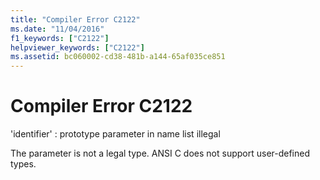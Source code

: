 ```yaml
---
title: "Compiler Error C2122"
ms.date: "11/04/2016"
f1_keywords: ["C2122"]
helpviewer_keywords: ["C2122"]
ms.assetid: bc060002-cd38-481b-a144-65af035ce851
---
```

# Compiler Error C2122

'identifier' : prototype parameter in name list illegal

The parameter is not a legal type. ANSI C does not support user-defined types.